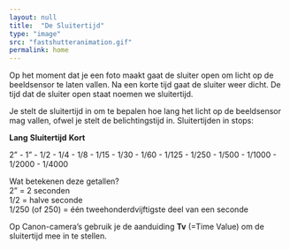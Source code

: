 ```yaml
---
layout: null
title:  "De Sluitertijd"
type: "image"
src: "fastshutteranimation.gif"
permalink: home
---
```



Op het moment dat je een foto maakt gaat de sluiter open om licht op de beeldsensor te laten vallen. Na een korte tijd gaat de sluiter weer dicht. De tijd dat de sluiter open staat noemen we sluitertijd.


Je stelt de sluitertijd in om te bepalen hoe lang het licht op de beeldsensor mag vallen, ofwel je stelt de belichtingstijd in.
Sluitertijden in stops:

**Lang**       **Sluitertijd**  **Kort**

2” - 1” - 1/2 - 1/4 - 1/8 - 1/15 - 1/30 - 1/60 - 1/125 - 1/250 - 1/500 - 1/1000 - 1/2000 - 1/4000

Wat betekenen deze getallen?<br>
2” = 2 seconden<br>
1/2 = halve seconde <br>
1/250 (of 250) = één tweehonderdvijftigste deel van een seconde

Op Canon-camera’s gebruik je de aanduiding **Tv** (=Time Value) om de sluitertijd mee in te stellen.